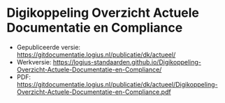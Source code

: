 # Digikoppeling Overzicht Actuele Documentatie en Compliance

- Gepubliceerde versie: https://gitdocumentatie.logius.nl/publicatie/dk/actueel/
- Werkversie: https://logius-standaarden.github.io/Digikoppeling-Overzicht-Actuele-Documentatie-en-Compliance/
- PDF: https://gitdocumentatie.logius.nl/publicatie/dk/actueel/Digikoppeling-Overzicht-Actuele-Documentatie-en-Compliance.pdf